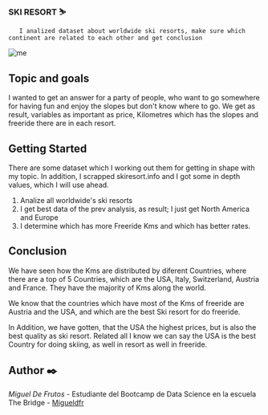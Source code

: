 ### SKI RESORT  ⛷️

       I analized dataset about worldwide ski resorts, make sure which continent are related to each other and get conclusion


![me](https://www.zellamsee-kaprun.com/bilder/ski/freeride/7356/image-thumb__7356__auto_50aa5baf05281f6b6988b9abf8a8824f/kitzsteinhorn-freerideXXL3.jpg)


## Topic and goals 

I wanted to get an answer for a party of people, who want to go somewhere for having fun and enjoy the slopes but don't know where to go. We get as result, variables as important as price, Kilometres which has the slopes and freeride there are in each resort.

## Getting Started 

There are some dataset which I working out them for getting in shape with my topic.
In addition, I scrapped skiresort.info and I got some in depth values, which I will use ahead. 

1. Analize all worldwide's ski resorts 
2. I get best data of the prev analysis, as result; I just get North America and Europe
3. I determine which has more Freeride Kms and which has better rates. 


## Conclusion

We have seen how the Kms are distributed by diferent Countries, where there are a top of 5 Countries, which are the USA, Italy, Switzerland,                Austria and France. They have the majority of Kms along the world.
         
We know that the countries which have most of the Kms of freeride are Austria and the USA, and which are the best Ski resort for do freeride.
         
In Addition, we have gotten, that the USA the highest prices, but is also the best quality as ski resort. Related all I know we can say the USA is          the best Country for doing skiing, as well in resort as well in freeride.

## Author ✒️

*Miguel De Frutos* - Estudiante del Bootcamp de Data Science en la escuela The Bridge - [Migueldfr](github.com/Migueldfr)
